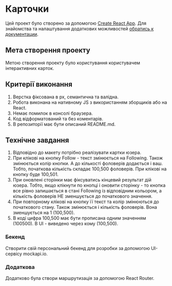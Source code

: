 # Карточки

Цей проект було створено за допомогою
[Create React App](https://github.com/facebook/create-react-app). Для знайомства
та налаштування додаткових можливостей
[обратись к документации](https://facebook.github.io/create-react-app/docs/getting-started).

## Мета створення проекту

Метою створення проекту було користування користувачем інтерактивних карток.

## Критерії виконання

1. Верстка фіксована в рх, семантична та валідна.
2. Робота виконана на нативному JS з використанням зборщиків або на React.
3. Немає помилок в консолі браузера.
4. Код відформатований та без коментарів.
5. В репозиторії має бути описаний README.md.

## Технічне завдання

1. Відповідно до макету потрібно реалізувати картки юзера.
2. При клікові на кнопку Follow - текст змінюється на Following. Також
   змінюється колір кнопки. А до кількості фоловерів додається і ваш. Тобто,
   початкова кількість складає 100,500 фоловерів. При клікові на кнопку буде
   100,501.
3. При оновлені сторінки має фіксуватись кінцевий результат дій юзера. Тобто,
   якщо клікнути по кнопці і оновити сторінку - то кнопка все рівно залишається
   в стані Following із відповідним кольором, а кількість фоловерів НЕ
   зменшується до початкового значення.
4. При повторному клікові на кнопку її текст та колір змінюються до початкового
   стану. Також змінюється і кількість фоловерів. Вона зменшується на 1
   (100,500).
5. В коді цифра 100,500 має бути прописана одним значенням (100500). В UI -
   виведено через кому (100,500).

### Бекенд

Створити свій персональний бекенд для розробки за допомогою UI-сервісу
mockapi.io.

### Додаткова

Додатково була створи маршрутизація за допомогою React Router.

